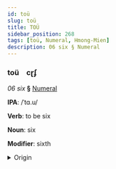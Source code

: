 ```yaml
---
id: toü
slug: toü
title: TOÜ
sidebar_position: 268
tags: [toü, Numeral, Hmong-Mien]
description: 06 six § Numeral
---
```


### toü&emsp;<span kind="abugida">cɽʄ</span>

*06 six* **§** [Numeral](../../tags/Numeral)

**IPA**: /ˈtɑ.u/

**Verb**: to be six

**Noun**: six

**Modifier**: sixth

<details>
    <summary>Origin</summary>
    Hmong, White rau /ʈau̯˧/<br/>
    <em>Hmong-Mien Language Family</em>
</details>